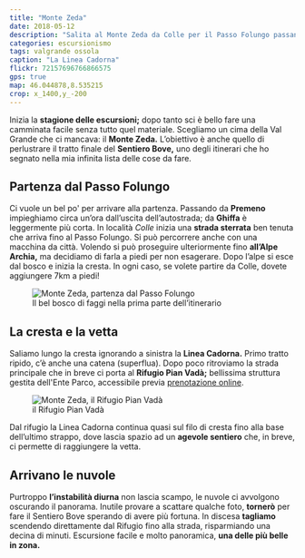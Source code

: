 ```yaml
---
title: "Monte Zeda"
date: 2018-05-12
description: "Salita al Monte Zeda da Colle per il Passo Folungo passando per il Rifugio Pian Vadà"
categories: escursionismo
tags: valgrande ossola
caption: "La Linea Cadorna"
flickr: 72157696766866575
gps: true
map: 46.044878,8.535215
crop: x_1400,y_-200
---
```


Inizia la **stagione delle escursioni;** dopo tanto sci è bello fare una camminata facile senza tutto quel materiale. Scegliamo un cima della Val Grande che ci mancava: il **Monte Zeda.**  L’obiettivo è anche quello di perlustrare il tratto finale del **Sentiero Bove,** uno degli itinerari che ho segnato nella mia infinita lista delle cose da fare.

## Partenza dal Passo Folungo

Ci vuole un bel po' per arrivare alla partenza. Passando da **Premeno** impieghiamo circa un’ora dall’uscita dell’autostrada; da **Ghiffa** è leggermente più corta. In località *Colle* inizia una **strada sterrata** ben tenuta che arriva fino al Passo Folungo. Si può percorrere anche con una macchina da città. Volendo si può proseguire ulteriormente fino **all’Alpe Archia,** ma decidiamo di farla a piedi per non esagerare. Dopo l’alpe si esce dal bosco e inizia la cresta. In ogni caso, se volete partire da Colle, dovete aggiungere 7km a piedi!

<figure>
    <img src="https://farm1.staticflickr.com/907/42034147742_4d90c42033_c.jpg" alt="Monte Zeda, partenza dal Passo Folungo" /> 
    <figcaption>Il bel bosco di faggi nella prima parte dell’itinerario</figcaption>
</figure>

## La cresta e la vetta

Saliamo lungo la cresta ignorando a sinistra la **Linea Cadorna.** Primo tratto ripido, c’è anche una catena (superflua). Dopo poco ritroviamo la strada principale che in breve ci porta al **Rifugio Pian Vadà;** bellissima struttura gestita dell'Ente Parco, accessibile previa [prenotazione online](http://www.parcovalgrande.it/modulo_prenotazione.php "prenotazione online del Rifugio Pian Vadà"). 

<figure>
    <img src="https://farm1.staticflickr.com/974/42078906971_a980ec6f07_c.jpg" alt="Monte Zeda, il Rifugio Pian Vadà" /> 
    <figcaption>il Rifugio Pian Vadà</figcaption>
</figure>

Dal rifugio la Linea Cadorna continua quasi sul filo di cresta fino alla base dell’ultimo strappo, dove lascia spazio ad un **agevole sentiero** che, in breve, ci permette di raggiungere la vetta. 

## Arrivano le nuvole

Purtroppo **l’instabilità diurna** non lascia scampo, le nuvole ci avvolgono oscurando il panorama. Inutile provare a scattare qualche foto, **tornerò** per fare il Sentiero Bove sperando di avere più fortuna. In discesa **tagliamo** scendendo direttamente dal Rifugio fino alla strada, risparmiando una decina di minuti. Escursione facile e molto panoramica, **una delle più belle in zona.**
